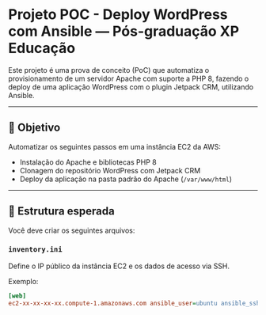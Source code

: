 # Projeto POC - Deploy WordPress com Ansible — Pós-graduação XP Educação

Este projeto é uma prova de conceito (PoC) que automatiza o provisionamento de um servidor Apache com suporte a PHP 8, fazendo o deploy de uma aplicação WordPress com o plugin Jetpack CRM, utilizando Ansible.

---

## 🎯 Objetivo

Automatizar os seguintes passos em uma instância EC2 da AWS:

- Instalação do Apache e bibliotecas PHP 8
- Clonagem do repositório WordPress com Jetpack CRM
- Deploy da aplicação na pasta padrão do Apache (`/var/www/html`)

---

## 📂 Estrutura esperada

Você deve criar os seguintes arquivos:

### `inventory.ini`

Define o IP público da instância EC2 e os dados de acesso via SSH.

Exemplo:

```ini
[web]
ec2-xx-xx-xx-xx.compute-1.amazonaws.com ansible_user=ubuntu ansible_ssh_private_key_file=~/.ssh/sua-chave.pem
